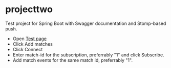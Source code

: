 # projecttwo

Test project for Spring Boot with Swagger documentation and Stomp-based push.

* Open [Test page](http://localhost:8080/projecttwo.html)
* Click Add matches
* Click Connect
* Enter match-id for the subscription, preferrably "1" and click Subscribe.
* Add match events for the same match id, preferrably "1".
